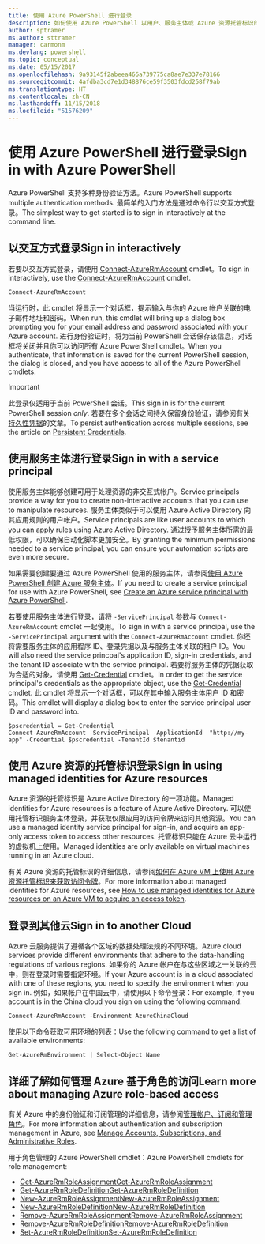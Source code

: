 ```yaml
---
title: 使用 Azure PowerShell 进行登录
description: 如何使用 Azure PowerShell 以用户、服务主体或 Azure 资源托管标识的形式登录。
author: sptramer
ms.author: sttramer
manager: carmonm
ms.devlang: powershell
ms.topic: conceptual
ms.date: 05/15/2017
ms.openlocfilehash: 9a93145f2abeea466a739775ca8ae7e337e78166
ms.sourcegitcommit: 4afdba3cd7e1d348876ce59f3503fdcd258f79ab
ms.translationtype: HT
ms.contentlocale: zh-CN
ms.lasthandoff: 11/15/2018
ms.locfileid: "51576209"
---
```

# <a name="sign-in-with-azure-powershell"></a><span data-ttu-id="edeb7-103">使用 Azure PowerShell 进行登录</span><span class="sxs-lookup"><span data-stu-id="edeb7-103">Sign in with Azure PowerShell</span></span>

<span data-ttu-id="edeb7-104">Azure PowerShell 支持多种身份验证方法。</span><span class="sxs-lookup"><span data-stu-id="edeb7-104">Azure PowerShell supports multiple authentication methods.</span></span> <span data-ttu-id="edeb7-105">最简单的入门方法是通过命令行以交互方式登录。</span><span class="sxs-lookup"><span data-stu-id="edeb7-105">The simplest way to get started is to sign in interactively at the command line.</span></span>

## <a name="sign-in-interactively"></a><span data-ttu-id="edeb7-106">以交互方式登录</span><span class="sxs-lookup"><span data-stu-id="edeb7-106">Sign in interactively</span></span>

<span data-ttu-id="edeb7-107">若要以交互方式登录，请使用 [Connect-AzureRmAccount](/powershell/module/azurerm.profile/connect-azurermaccount) cmdlet。</span><span class="sxs-lookup"><span data-stu-id="edeb7-107">To sign in interactively, use the [Connect-AzureRmAccount](/powershell/module/azurerm.profile/connect-azurermaccount) cmdlet.</span></span>

```azurepowershell-interactive
Connect-AzureRmAccount
```

<span data-ttu-id="edeb7-108">当运行时，此 cmdlet 将显示一个对话框，提示输入与你的 Azure 帐户关联的电子邮件地址和密码。</span><span class="sxs-lookup"><span data-stu-id="edeb7-108">When run, this cmdlet will bring up a dialog box prompting you for your email address and password associated with your Azure account.</span></span> <span data-ttu-id="edeb7-109">进行身份验证时，将为当前 PowerShell 会话保存该信息，对话框将关闭并且你可以访问所有 Azure PowerShell cmdlet。</span><span class="sxs-lookup"><span data-stu-id="edeb7-109">When you authenticate, that information is saved for the current PowerShell session, the dialog is closed, and you have access to all of the Azure PowerShell cmdlets.</span></span>

> [!IMPORTANT]
> <span data-ttu-id="edeb7-110">此登录仅适用于当前 PowerShell 会话。</span><span class="sxs-lookup"><span data-stu-id="edeb7-110">This sign in is for the current PowerShell session _only_.</span></span> <span data-ttu-id="edeb7-111">若要在多个会话之间持久保留身份验证，请参阅有关[持久性凭据](context-persistence.md)的文章。</span><span class="sxs-lookup"><span data-stu-id="edeb7-111">To persist authentication across multiple sessions, see the article on [Persistent Credentials](context-persistence.md).</span></span>

## <a name="sign-in-with-a-service-principal"></a><span data-ttu-id="edeb7-112">使用服务主体进行登录</span><span class="sxs-lookup"><span data-stu-id="edeb7-112">Sign in with a service principal</span></span>

<span data-ttu-id="edeb7-113">使用服务主体能够创建可用于处理资源的非交互式帐户。</span><span class="sxs-lookup"><span data-stu-id="edeb7-113">Service principals provide a way for you to create non-interactive accounts that you can use to manipulate resources.</span></span> <span data-ttu-id="edeb7-114">服务主体类似于可以使用 Azure Active Directory 向其应用规则的用户帐户。</span><span class="sxs-lookup"><span data-stu-id="edeb7-114">Service principals are like user accounts to which you can apply rules using Azure Active Directory.</span></span> <span data-ttu-id="edeb7-115">通过授予服务主体所需的最低权限，可以确保自动化脚本更加安全。</span><span class="sxs-lookup"><span data-stu-id="edeb7-115">By granting the minimum permissions needed to a service principal, you can ensure your automation scripts are even more secure.</span></span>

<span data-ttu-id="edeb7-116">如果需要创建要通过 Azure PowerShell 使用的服务主体，请参阅[使用 Azure PowerShell 创建 Azure 服务主体](create-azure-service-principal-azureps.md)。</span><span class="sxs-lookup"><span data-stu-id="edeb7-116">If you need to create a service principal for use with Azure PowerShell, see [Create an Azure service principal with Azure PowerShell](create-azure-service-principal-azureps.md).</span></span>

<span data-ttu-id="edeb7-117">若要使用服务主体进行登录，请将 `-ServicePrincipal` 参数与 `Connect-AzureRmAccount` cmdlet 一起使用。</span><span class="sxs-lookup"><span data-stu-id="edeb7-117">To sign in with a service principal, use the `-ServicePrincipal` argument with the `Connect-AzureRmAccount` cmdlet.</span></span> <span data-ttu-id="edeb7-118">你还将需要服务主体的应用程序 ID、登录凭据以及与服务主体关联的租户 ID。</span><span class="sxs-lookup"><span data-stu-id="edeb7-118">You will also need the service princpal's application ID, sign-in credentials, and the tenant ID associate with the service principal.</span></span> <span data-ttu-id="edeb7-119">若要将服务主体的凭据获取为合适的对象，请使用 [Get-Credential](/powershell/module/microsoft.powershell.security/get-credential) cmdlet。</span><span class="sxs-lookup"><span data-stu-id="edeb7-119">In order to get the service principal's credentials as the appropriate object, use the [Get-Credential](/powershell/module/microsoft.powershell.security/get-credential) cmdlet.</span></span> <span data-ttu-id="edeb7-120">此 cmdlet 将显示一个对话框，可以在其中输入服务主体用户 ID 和密码。</span><span class="sxs-lookup"><span data-stu-id="edeb7-120">This cmdlet will display a dialog box to enter the service principal user ID and password into.</span></span>

```azurepowershell-interactive
$pscredential = Get-Credential
Connect-AzureRmAccount -ServicePrincipal -ApplicationId  "http://my-app" -Credential $pscredential -TenantId $tenantid
```

## <a name="sign-in-using-managed-identities-for-azure-resources"></a><span data-ttu-id="edeb7-121">使用 Azure 资源的托管标识登录</span><span class="sxs-lookup"><span data-stu-id="edeb7-121">Sign in using managed identities for Azure resources</span></span>

<span data-ttu-id="edeb7-122">Azure 资源的托管标识是 Azure Active Directory 的一项功能。</span><span class="sxs-lookup"><span data-stu-id="edeb7-122">Managed identities for Azure resources is a feature of Azure Active Directory.</span></span> <span data-ttu-id="edeb7-123">可以使用托管标识服务主体登录，并获取仅限应用的访问令牌来访问其他资源。</span><span class="sxs-lookup"><span data-stu-id="edeb7-123">You can use a managed identity service principal for sign-in, and acquire an app-only access token to access other resources.</span></span> <span data-ttu-id="edeb7-124">托管标识只能在 Azure 云中运行的虚拟机上使用。</span><span class="sxs-lookup"><span data-stu-id="edeb7-124">Managed identities are only available on virtual machines running in an Azure cloud.</span></span>

<span data-ttu-id="edeb7-125">有关 Azure 资源的托管标识的详细信息，请参阅[如何在 Azure VM 上使用 Azure 资源托管标识来获取访问令牌](/azure/active-directory/managed-identities-azure-resources/how-to-use-vm-token)。</span><span class="sxs-lookup"><span data-stu-id="edeb7-125">For more information about managed identities for Azure resources, see [How to use managed identities for Azure resources on an Azure VM to acquire an access token](/azure/active-directory/managed-identities-azure-resources/how-to-use-vm-token).</span></span>

## <a name="sign-in-to-another-cloud"></a><span data-ttu-id="edeb7-126">登录到其他云</span><span class="sxs-lookup"><span data-stu-id="edeb7-126">Sign in to another Cloud</span></span>

<span data-ttu-id="edeb7-127">Azure 云服务提供了遵循各个区域的数据处理法规的不同环境。</span><span class="sxs-lookup"><span data-stu-id="edeb7-127">Azure cloud services provide different environments that adhere to the data-handling regulations of various regions.</span></span> <span data-ttu-id="edeb7-128">如果你的 Azure 帐户在与这些区域之一关联的云中，则在登录时需要指定环境。</span><span class="sxs-lookup"><span data-stu-id="edeb7-128">If your Azure account is in a cloud associated with one of these regions, you need to specify the environment when you sign in.</span></span> <span data-ttu-id="edeb7-129">例如，如果帐户在中国云中，请使用以下命令登录：</span><span class="sxs-lookup"><span data-stu-id="edeb7-129">For example, if you account is in the China cloud you sign on using the following command:</span></span>

```azurepowershell-interactive
Connect-AzureRmAccount -Environment AzureChinaCloud
```

<span data-ttu-id="edeb7-130">使用以下命令获取可用环境的列表：</span><span class="sxs-lookup"><span data-stu-id="edeb7-130">Use the following command to get a list of available environments:</span></span>

```azurepowershell-interactive
Get-AzureRmEnvironment | Select-Object Name
```

## <a name="learn-more-about-managing-azure-role-based-access"></a><span data-ttu-id="edeb7-131">详细了解如何管理 Azure 基于角色的访问</span><span class="sxs-lookup"><span data-stu-id="edeb7-131">Learn more about managing Azure role-based access</span></span>

<span data-ttu-id="edeb7-132">有关 Azure 中的身份验证和订阅管理的详细信息，请参阅[管理帐户、订阅和管理角色](/azure/active-directory/role-based-access-control-configure)。</span><span class="sxs-lookup"><span data-stu-id="edeb7-132">For more information about authentication and subscription management in Azure, see [Manage Accounts, Subscriptions, and Administrative Roles](/azure/active-directory/role-based-access-control-configure).</span></span>

<span data-ttu-id="edeb7-133">用于角色管理的 Azure PowerShell cmdlet：</span><span class="sxs-lookup"><span data-stu-id="edeb7-133">Azure PowerShell cmdlets for role management:</span></span>

* [<span data-ttu-id="edeb7-134">Get-AzureRmRoleAssignment</span><span class="sxs-lookup"><span data-stu-id="edeb7-134">Get-AzureRmRoleAssignment</span></span>](/powershell/module/AzureRM.Resources/Get-AzureRmRoleAssignment)
* [<span data-ttu-id="edeb7-135">Get-AzureRmRoleDefinition</span><span class="sxs-lookup"><span data-stu-id="edeb7-135">Get-AzureRmRoleDefinition</span></span>](/powershell/module/AzureRM.Resources/Get-AzureRmRoleDefinition)
* [<span data-ttu-id="edeb7-136">New-AzureRmRoleAssignment</span><span class="sxs-lookup"><span data-stu-id="edeb7-136">New-AzureRmRoleAssignment</span></span>](/powershell/module/AzureRM.Resources/New-AzureRmRoleAssignment)
* [<span data-ttu-id="edeb7-137">New-AzureRmRoleDefinition</span><span class="sxs-lookup"><span data-stu-id="edeb7-137">New-AzureRmRoleDefinition</span></span>](/powershell/module/AzureRM.Resources/New-AzureRmRoleDefinition)
* [<span data-ttu-id="edeb7-138">Remove-AzureRmRoleAssignment</span><span class="sxs-lookup"><span data-stu-id="edeb7-138">Remove-AzureRmRoleAssignment</span></span>](/powershell/module/AzureRM.Resources/Remove-AzureRmRoleAssignment)
* [<span data-ttu-id="edeb7-139">Remove-AzureRmRoleDefinition</span><span class="sxs-lookup"><span data-stu-id="edeb7-139">Remove-AzureRmRoleDefinition</span></span>](/powershell/module/AzureRM.Resources/Remove-AzureRmRoleDefinition)
* [<span data-ttu-id="edeb7-140">Set-AzureRmRoleDefinition</span><span class="sxs-lookup"><span data-stu-id="edeb7-140">Set-AzureRmRoleDefinition</span></span>](/powershell/moduel/AzureRM.Resources/Set-AzureRmRoleDefinition)
